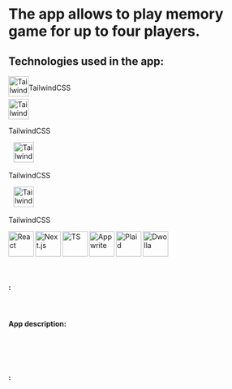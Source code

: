 # The app allows to play memory game for up to four players.

## Technologies used in the app:


<span align="left" style="display: flex; padding-right:10px;"> 
  <img alt="Tailwind" width="40px" height="40px" src="https://cdn.jsdelivr.net/gh/devicons/devicon@latest/icons/tailwindcss/tailwindcss-original.svg" />
  <p align="left">TailwindCSS</p>
</span>

<span align="left" style="padding-right:10px;"> 
  <img alt="Tailwind" width="40px" height="40px" src="https://cdn.jsdelivr.net/gh/devicons/devicon@latest/icons/tailwindcss/tailwindcss-original.svg" />
  <p align="left">TailwindCSS</p>
</span>

<span align="left" style="padding-right:10px;"> 
  <img alt="Tailwind" width="40px" height="40px" src="https://cdn.jsdelivr.net/gh/devicons/devicon@latest/icons/tailwindcss/tailwindcss-original.svg" />
  <p align="left">TailwindCSS</p>
</span>

<span align="left" style="padding-right:10px;"> 
  <img alt="Tailwind" width="40px" height="40px" src="https://cdn.jsdelivr.net/gh/devicons/devicon@latest/icons/tailwindcss/tailwindcss-original.svg" />
  <p align="left">TailwindCSS</p>
</span>





  <img align="left" alt="React" width="50px" src="https://cdn.jsdelivr.net/gh/devicons/devicon@latest/icons/react/react-original.svg"/>



  <img align="left" alt="Next.js" width="50px" src="https://cdn.jsdelivr.net/gh/devicons/devicon@latest/icons/nextjs/nextjs-original.svg" />



  <img align="left" alt="TS" width="50px" src="https://cdn.jsdelivr.net/gh/devicons/devicon@latest/icons/typescript/typescript-original.svg" />


  <img align="left" alt="Appwrite" width="50px" src="https://cdn.jsdelivr.net/gh/devicons/devicon@latest/icons/appwrite/appwrite-original.svg"/>

  

  <img align="left" alt="Plaid" width="50px" src="https://cdn-images-1.medium.com/max/1200/1*7B-88PmnmGE5J7oRQscIeg.png" />



  <img align="left" alt="Dwolla" width="50px" src="https://cdn.icon-icons.com/icons2/2699/PNG/512/dwolla_logo_icon_171208.png" />


<br/> <br/> <br/> 

#### :

<br/> 

#### App description:

<br/> <br/> <br/> 

#### :





